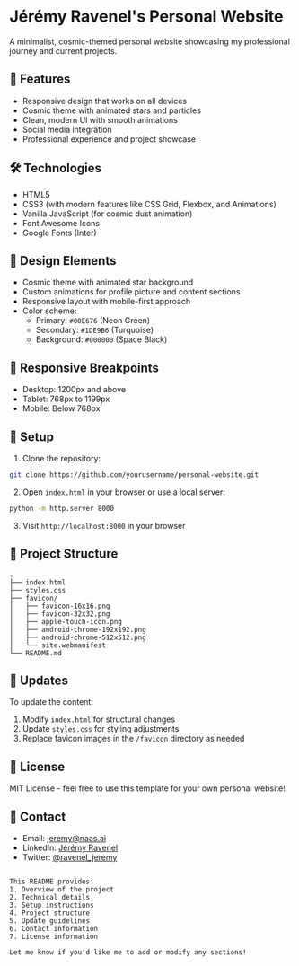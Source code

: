 # Jérémy Ravenel's Personal Website

A minimalist, cosmic-themed personal website showcasing my professional journey and current projects.

## 🚀 Features

- Responsive design that works on all devices
- Cosmic theme with animated stars and particles
- Clean, modern UI with smooth animations
- Social media integration
- Professional experience and project showcase

## 🛠️ Technologies

- HTML5
- CSS3 (with modern features like CSS Grid, Flexbox, and Animations)
- Vanilla JavaScript (for cosmic dust animation)
- Font Awesome Icons
- Google Fonts (Inter)

## 🎨 Design Elements

- Cosmic theme with animated star background
- Custom animations for profile picture and content sections
- Responsive layout with mobile-first approach
- Color scheme:
  - Primary: `#00E676` (Neon Green)
  - Secondary: `#1DE9B6` (Turquoise)
  - Background: `#000000` (Space Black)

## 📱 Responsive Breakpoints

- Desktop: 1200px and above
- Tablet: 768px to 1199px
- Mobile: Below 768px

## 🔧 Setup

1. Clone the repository:
```bash
git clone https://github.com/yourusername/personal-website.git
```

2. Open `index.html` in your browser or use a local server:
```bash
python -m http.server 8000
```

3. Visit `http://localhost:8000` in your browser

## 📂 Project Structure

```
.
├── index.html
├── styles.css
├── favicon/
│   ├── favicon-16x16.png
│   ├── favicon-32x32.png
│   ├── apple-touch-icon.png
│   ├── android-chrome-192x192.png
│   ├── android-chrome-512x512.png
│   └── site.webmanifest
└── README.md
```

## 🔄 Updates

To update the content:
1. Modify `index.html` for structural changes
2. Update `styles.css` for styling adjustments
3. Replace favicon images in the `/favicon` directory as needed

## 📄 License

MIT License - feel free to use this template for your own personal website!

## 🤝 Contact

- Email: jeremy@naas.ai
- LinkedIn: [Jérémy Ravenel](https://www.linkedin.com/in/jeremyravenel)
- Twitter: [@ravenel_jeremy](https://twitter.com/ravenel_jeremy)
```

This README provides:
1. Overview of the project
2. Technical details
3. Setup instructions
4. Project structure
5. Update guidelines
6. Contact information
7. License information

Let me know if you'd like me to add or modify any sections!
